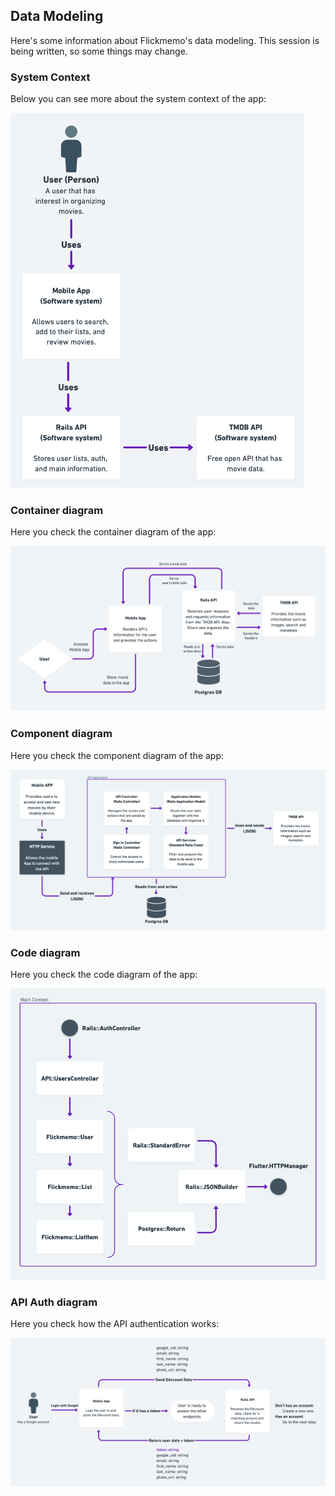 ## Data Modeling

Here's some information about Flickmemo's data modeling. This session is being written, so some things may change.

### System Context

Below you can see more about the system context of the app:

<p align="left">
  <img widht="300" height="600" src="../assets/system-context.png">
</p>

### Container diagram

Here you check the container diagram of the app:

<p align="left">
  <img src="../assets/container-diagram.png">
</p>

### Component diagram

Here you check the component diagram of the app:

<p align="left">
  <img src="../assets/component-diagram.png">
</p>

### Code diagram

Here you check the code diagram of the app:

<p align="left">
  <img src="../assets/code-diagram.png">
</p>

### API Auth diagram

Here you check how the API authentication works:

<p align="left">
  <img src="../assets/auth-diagram.png">
</p>
